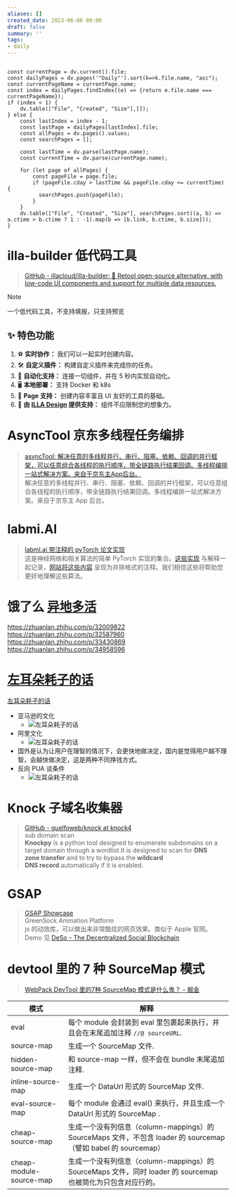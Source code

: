 ```yaml
---
aliases: []
created_date: 2023-06-06 00:00
draft: false
summary: ''
tags:
- daily
---
```


```dataviewjs

const currentPage = dv.current().file;
const dailyPages = dv.pages('"Daily"').sort(k=>k.file.name, "asc");
const currentPageName = currentPage.name;
const index = dailyPages.findIndex((e) => {return e.file.name === currentPageName});
if (index < 1) {
	dv.table(["File", "Created", "Size"],[]);
} else {
	const lastIndex = index - 1;
	const lastPage = dailyPages[lastIndex].file;
	const allPages = dv.pages().values;
	const searchPages = [];
	
	const lastTime = dv.parse(lastPage.name);
	const currentTime = dv.parse(currentPage.name);

	for (let page of allPages) {
		const pageFile = page.file;
		if (pageFile.cday > lastTime && pageFile.cday <= currentTime) {
		  searchPages.push(pageFile);
		}
	}
	dv.table(["File", "Created", "Size"], searchPages.sort((a, b) => a.ctime > b.ctime ? 1 : -1).map(b => [b.link, b.ctime, b.size]));
}

```

# illa-builder 低代码工具

> [GitHub - illacloud/illa-builder: 🚀 Retool open-source alternative, with low-code UI components and support for multiple data resources.](https://github.com/illacloud/illa-builder)

> [!note]  
> 一个低代码工具，不支持填报，只支持预览

## ✨ 特色功能

1. ⚽ **实时协作：** 我们可以一起实时创建内容。
2. 🛠 **自定义插件：** 构建自定义插件来完成你的任务。
3. 🤖 **自动化支持：** 连接一切组件，并在 5 秒内实现自动化。
4. 🖥 **本地部署：** 支持 Docker 和 k8s
5. 📝 **Page 支持：** 创建内容丰富且 UI 友好的工具的基础。
6. 🎨 **由** **[ILLA Design](https://github.com/illacloud/illa-design) 提供支持：** 组件不应限制您的想象力。

# AsyncTool 京东多线程任务编排

> [asyncTool: 解决任意的多线程并行、串行、阻塞、依赖、回调的并行框架，可以任意组合各线程的执行顺序，带全链路执行结果回调。多线程编排一站式解决方案。来自于京东主App后台。](https://gitee.com/jd-platform-opensource/asyncTool)  
> 解决任意的多线程并行、串行、阻塞、依赖、回调的并行框架，可以任意组合各线程的执行顺序，带全链路执行结果回调。多线程编排一站式解决方案。来自于京东主 App 后台。

# labmi.AI

> [labml.ai 带注释的 pyTorch 论文实现](https://nn.labml.ai/zh/)  
> 这是神经网络和相关算法的简单 PyTorch 实现的集合。[这些实现](https://github.com/labmlai/annotated_deep_learning_paper_implementations) 与解释一起记录，[网站将这些内容](https://nn.labml.ai/zh/index.html) 呈现为并排格式的注释。我们相信这些将帮助您更好地理解这些算法。

# 饿了么 [异地多活](../../Inputs/Article/异地多活.md)

https://zhuanlan.zhihu.com/p/32009822  
https://zhuanlan.zhihu.com/p/32587960  
https://zhuanlan.zhihu.com/p/33430869  
https://zhuanlan.zhihu.com/p/34958596

# [左耳朵耗子的话](../../Inputs/Article/左耳朵耗子的话.md)

[左耳朵耗子的话](../../Inputs/Article/左耳朵耗子的话.md)

- 亚马逊的文化
	- ![左耳朵耗子的话](../../Inputs/Article/左耳朵耗子的话.md#^c5l4g0)
- 阿里文化
	- ![左耳朵耗子的话](../../Inputs/Article/左耳朵耗子的话.md#^sxprsj)
- 国外是认为让用户在理智的情况下，会更快地做决定，国内是觉得用户越不理智，会越快做决定，这是两种不同挣钱方式。
- 反向 PUA 谈条件
	- ![左耳朵耗子的话](../../Inputs/Article/左耳朵耗子的话.md#^3r06r5)

# Knock 子域名收集器

> [GitHub - guelfoweb/knock at knock4](https://github.com/guelfoweb/knock/tree/knock4)  
> sub domain scan  
> **Knockpy** is a python tool designed to enumerate subdomains on a target domain through a wordlist.It is designed to scan for **DNS zone transfer** and to try to bypass the **wildcard DNS record** automatically if it is enabled.

# GSAP

> [GSAP Showcase](https://greensock.com/showcase/)  
> GreenSock Animation Platform  
> js 的动效库，可以做出来非常酷炫的网页效果。类似于 Apple 官网。  
> Demo 见 [DeSo - The Decentralized Social Blockchain](https://www.deso.com/)

# devtool 里的 7 种 SourceMap 模式

> [WebPack DevTool 里的7种 SourceMap 模式是什么鬼？ - 掘金]( https://juejin.cn/post/6844903450644316174 )

| 模式 | 解释 |
| --- | --- |
| eval | 每个 module 会封装到 eval 里包裹起来执行，并且会在末尾追加注释 `//@ sourceURL`. |
| source-map | 生成一个 SourceMap 文件. |
| hidden-source-map | 和 source-map 一样，但不会在 bundle 末尾追加注释. |
| inline-source-map | 生成一个 DataUrl 形式的 SourceMap 文件. |
| eval-source-map | 每个 module 会通过 eval() 来执行，并且生成一个 DataUrl 形式的 SourceMap . |
| cheap-source-map | 生成一个没有列信息（column-mappings）的 SourceMaps 文件，不包含 loader 的 sourcemap（譬如 babel 的 sourcemap） |
| cheap-module-source-map | 生成一个没有列信息（column-mappings）的 SourceMaps 文件，同时 loader 的 sourcemap 也被简化为只包含对应行的。 |